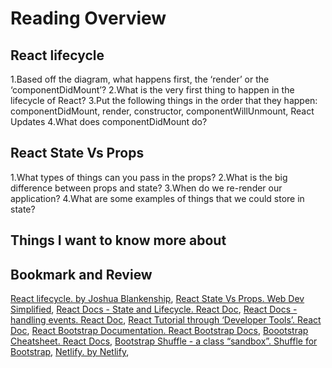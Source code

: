 # Reading Overview

## React lifecycle

1.Based off the diagram, what happens first, the ‘render’ or the ‘componentDidMount’?
2.What is the very first thing to happen in the lifecycle of React?
3.Put the following things in the order that they happen: componentDidMount, render, constructor, componentWillUnmount, React Updates
4.What does componentDidMount do?

## React State Vs Props

1.What types of things can you pass in the props?
2.What is the big difference between props and state?
3.When do we re-render our application?
4.What are some examples of things that we could store in state?

## Things I want to know more about

## Bookmark and Review

[React lifecycle. by Joshua Blankenship](https://medium.com/@joshuablankenshipnola/react-component-lifecycle-events-cb77e670a093),
[React State Vs Props. Web Dev Simplified](https://www.youtube.com/watch?v=IYvD9oBCuJI),
[React Docs - State and Lifecycle. React Doc](https://reactjs.org/docs/handling-events.html),
[React Docs - handling events. React Doc](https://reactjs.org/docs/handling-events.html),
[React Tutorial through ‘Developer Tools’. React Doc](https://reactjs.org/tutorial/tutorial.html),
[React Bootstrap Documentation. React Bootstrap Docs](https://react-bootstrap.github.io/),
[Boootstrap Cheatsheet. React Docs](https://getbootstrap.com/docs/5.0/examples/cheatsheet/),
[Bootstrap Shuffle - a class “sandbox”. Shuffle for Bootstrap](https://bootstrapshuffle.com/classes),
[Netlify. by Netlify](https://www.netlify.com/),
